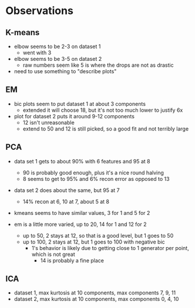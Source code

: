 # Observations

## K-means

- elbow seems to be 2-3 on dataset 1
    - went with 3
- elbow seems to be 3-5 on dataset 2
    - raw numbers seem like 5 is where the drops are not as drastic
- need to use something to "describe plots"

## EM

- bic plots seem to put dataset 1 at about 3 components
    - extended it will choose 18, but it's not too much lower to justify 6x
- plot for dataset 2 puts it around 9-12 components
    - 12 isn't unreasonable
    - extend to 50 and 12 is still picked, so a good fit and not terribly large

## PCA

- data set 1 gets to about 90% with 6 features and 95 at 8
    - 90 is probably good enough, plus it's a nice round halving
    - 8 seems to get to 95% and 6% recon error as opposed to 13
- data set 2 does about the same, but 95 at 7
    - 14% recon at 6, 10 at 7, about 5 at 8

- kmeans seems to have similar values, 3 for 1 and 5 for 2
- em is a little more varied, up to 20, 14 for 1 and 12 for 2
    - up to 50, 2 stays at 12, so that is a good level, but 1 goes to 50 
    - up to 100, 2 stays at 12, but 1 goes to 100 with negative bic
        - 1's behavior is likely due to getting close to 1 generator per point, which is not great
            - 14 is probably a fine place

## ICA

- dataset 1, max kurtosis at 10 components, max components 7, 9, 11
- dataset 2, max kurtosis at 10 components, max components 0, 4, 10
